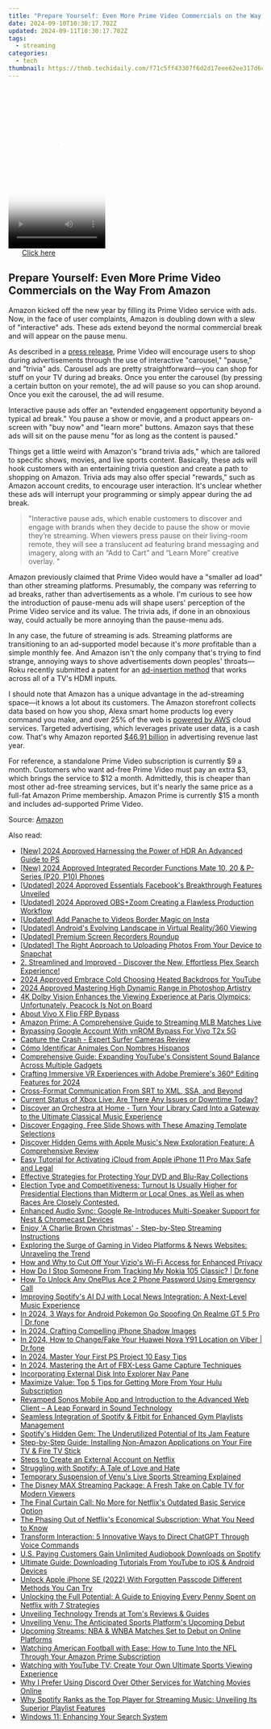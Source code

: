 ```yaml
---
title: "Prepare Yourself: Even More Prime Video Commercials on the Way From Amazon"
date: 2024-09-10T10:30:17.702Z
updated: 2024-09-11T10:30:17.702Z
tags:
  - streaming
categories:
  - tech
thumbnail: https://thmb.techidaily.com/f71c5ff43307f6d2d17eee62ee317d6c80fb14bebfbfd43367d29eb599c5ee29.jpg
---
```






<!-- affiliate ads begin -->
<span id="1702748">
					<video width="192" height="320" style="cursor:pointer"
           poster="//a.impactradius-go.com/display-clicktoplayimage/1702748.png"
           onclick="if(!this.playClicked){this.play();this.setAttribute('controls',true);this.playClicked=true;}">
	   <source src="//a.impactradius-go.com/display-ad/18544-1702748">
	   <img src="//a.impactradius-go.com/display-clicktoplayimage/1702748.png" style="border: none; height: 100%; width: 100%; object-fit: contain">
	</video>
	<div style="width:120px;text-align:center"><a href="javascript:window.open(decodeURIComponent('https%3A%2F%2Ftwopages.pxf.io%2Fc%2F5597632%2F1702748%2F18544'), '_blank');void(0);">Click here</a></div>
</span>
<img height="0" width="0" src="https://imp.pxf.io/i/5597632/1702748/18544" style="position:absolute;visibility:hidden;" border="0" />
<!-- affiliate ads end -->




## Prepare Yourself: Even More Prime Video Commercials on the Way From Amazon

Amazon kicked off the new year by filling its Prime Video service with ads. Now, in the face of user complaints, Amazon is doubling down with a slew of "interactive" ads. These ads extend beyond the normal commercial break and will appear on the pause menu.

 As described in a [press release](https://advertising.amazon.com/blog/amazon-ads-announces-three-new-streaming-tv-ad-formats), Prime Video will encourage users to shop during advertisements through the use of interactive "carousel," "pause," and "trivia" ads. Carousel ads are pretty straightforward—you can shop for stuff on your TV during ad breaks. Once you enter the carousel (by pressing a certain button on your remote), the ad will pause so you can shop around. Once you exit the carousel, the ad will resume.

 Interactive pause ads offer an "extended engagement opportunity beyond a typical ad break." You pause a show or movie, and a product appears on-screen with "buy now" and "learn more" buttons. Amazon says that these ads will sit on the pause menu "for as long as the content is paused."

 Things get a little weird with Amazon's "brand trivia ads," which are tailored to specific shows, movies, and live sports content. Basically, these ads will hook customers with an entertaining trivia question and create a path to shopping on Amazon. Trivia ads may also offer special "rewards," such as Amazon account credits, to encourage user interaction. It's unclear whether these ads will interrupt your programming or simply appear during the ad break.

> "Interactive pause ads, which enable customers to discover and engage with brands when they decide to pause the show or movie they’re streaming. When viewers press pause on their living-room remote, they will see a translucent ad featuring brand messaging and imagery, along with an “Add to Cart” and “Learn More” creative overlay. "

 Amazon previously claimed that Prime Video would have a "smaller ad load" than other streaming platforms. Presumably, the company was referring to ad breaks, rather than advertisements as a whole. I'm curious to see how the introduction of pause-menu ads will shape users' perception of the Prime Video service and its value. The trivia ads, if done in an obnoxious way, could actually be more annoying than the pause-menu ads.

 In any case, the future of streaming is ads. Streaming platforms are transitioning to an ad-supported model because it's _more_ profitable than a simple monthly fee. And Amazon isn't the only company that's trying to find strange, annoying ways to shove advertisements down peoples' throats—Roku recently submitted a patent for an [ad-insertion method](https://www.designrush.com/news/roku-tv-may-display-tailored-ads-every-time-you-pause#:~:text=The%20patent%20application%20for%20%E2%80%9CHDMI,other%20displays%20connected%20via%20HDMI) that works across all of a TV's HDMI inputs.

 I should note that Amazon has a unique advantage in the ad-streaming space—it knows a lot about its customers. The Amazon storefront collects data based on how you shop, Alexa smart home products log every command you make, and over 25% of the web is [powered by AWS](https://www.statista.com/statistics/967365/worldwide-cloud-infrastructure-services-market-share-vendor/#:~:text=In%20the%20fourth%20quarter%20of,with%2010%20percent%20market%20share) cloud services. Targeted advertising, which leverages private user data, is a cash cow. That's why Amazon reported [$46.91 billion](https://www.statista.com/statistics/259814/amazons-worldwide-advertising-revenue-development/) in advertising revenue last year.

 For reference, a standalone Prime Video subscription is currently $9 a month. Customers who want ad-free Prime Video must pay an extra $3, which brings the service to $12 a month. Admittedly, this is cheaper than most other ad-free streaming services, but it's nearly the same price as a full-fat Amazon Prime membership. Amazon Prime is currently $15 a month and includes ad-supported Prime Video.

 Source: [Amazon](https://advertising.amazon.com/blog/amazon-ads-announces-three-new-streaming-tv-ad-formats)

<ins class="adsbygoogle"
     style="display:block"
     data-ad-format="autorelaxed"
     data-ad-client="ca-pub-7571918770474297"
     data-ad-slot="1223367746"></ins>



<ins class="adsbygoogle"
     style="display:block"
     data-ad-client="ca-pub-7571918770474297"
     data-ad-slot="8358498916"
     data-ad-format="auto"
     data-full-width-responsive="true"></ins>

<span class="atpl-alsoreadstyle">Also read:</span>
<div><ul>
<li><a href="https://fox-info.techidaily.com/new-2024-approved-harnessing-the-power-of-hdr-an-advanced-guide-to-ps/"><u>[New] 2024 Approved  Harnessing the Power of HDR  An Advanced Guide to PS</u></a></li>
<li><a href="https://visual-screen-recording.techidaily.com/new-2024-approved-integrated-recorder-functions-mate-10-20-and-p-series-p20-p10-phones/"><u>[New] 2024 Approved  Integrated Recorder Functions  Mate 10, 20 & P-Series (P20, P10) Phones</u></a></li>
<li><a href="https://facebook-video-content.techidaily.com/updated-2024-approved-essentials-facebooks-breakthrough-features-unveiled/"><u>[Updated] 2024 Approved  Essentials  Facebook's Breakthrough Features Unveiled</u></a></li>
<li><a href="https://video-capture.techidaily.com/updated-2024-approved-obspluszoom-creating-a-flawless-production-workflow/"><u>[Updated] 2024 Approved  OBS+Zoom  Creating a Flawless Production Workflow</u></a></li>
<li><a href="https://instagram-clips.techidaily.com/updated-add-panache-to-videos-border-magic-on-insta/"><u>[Updated] Add Panache to Videos  Border Magic on Insta</u></a></li>
<li><a href="https://extra-information.techidaily.com/updated-androids-evolving-landscape-in-virtual-reality360-viewing/"><u>[Updated] Android's Evolving Landscape in Virtual Reality/360 Viewing</u></a></li>
<li><a href="https://desktop-recording.techidaily.com/updated-premium-screen-recorders-roundup/"><u>[Updated] Premium Screen Recorders Roundup</u></a></li>
<li><a href="https://snapchat-videos.techidaily.com/updated-the-right-approach-to-uploading-photos-from-your-device-to-snapchat/"><u>[Updated] The Right Approach to Uploading Photos From Your Device to Snapchat</u></a></li>
<li><a href="https://media-tips.techidaily.com/2-streamlined-and-improved-discover-the-new-effortless-plex-search-experience/"><u>2. Streamlined and Improved - Discover the New, Effortless Plex Search Experience!</u></a></li>
<li><a href="https://youtube-videos.techidaily.com/2024-approved-embrace-cold-choosing-heated-backdrops-for-youtube/"><u>2024 Approved  Embrace Cold  Choosing Heated Backdrops for YouTube</u></a></li>
<li><a href="https://vp-tips.techidaily.com/2024-approved-mastering-high-dynamic-range-in-photoshop-artistry/"><u>2024 Approved  Mastering High Dynamic Range in Photoshop Artistry</u></a></li>
<li><a href="https://media-tips.techidaily.com/4k-dolby-vision-enhances-the-viewing-experience-at-paris-olympics-unfortunately-peacock-is-not-on-board/"><u>4K Dolby Vision Enhances the Viewing Experience at Paris Olympics; Unfortunately, Peacock Is Not on Board</u></a></li>
<li><a href="https://bypass-frp.techidaily.com/about-vivo-x-flip-frp-bypass-by-drfone-android/"><u>About Vivo X Flip FRP Bypass</u></a></li>
<li><a href="https://media-tips.techidaily.com/amazon-prime-a-comprehensive-guide-to-streaming-mlb-matches-live/"><u>Amazon Prime: A Comprehensive Guide to Streaming MLB Matches Live</u></a></li>
<li><a href="https://android-unlock.techidaily.com/bypassing-google-account-with-vnrom-bypass-for-vivo-t2x-5g-by-drfone-android/"><u>Bypassing Google Account With vnROM Bypass For Vivo T2x 5G</u></a></li>
<li><a href="https://fox-glue.techidaily.com/capture-the-crash-expert-surfer-cameras-review/"><u>Capture the Crash - Expert Surfer Cameras Review</u></a></li>
<li><a href="https://mondly-stories.techidaily.com/como-identificar-animales-con-nombres-hispanos/"><u>Cómo Identificar Animales Con Nombres Hispanos</u></a></li>
<li><a href="https://media-tips.techidaily.com/comprehensive-guide-expanding-youtubes-consistent-sound-balance-across-multiple-gadgets/"><u>Comprehensive Guide: Expanding YouTube's Consistent Sound Balance Across Multiple Gadgets</u></a></li>
<li><a href="https://extra-information.techidaily.com/crafting-immersive-vr-experiences-with-adobe-premieres-360-editing-features-for-2024/"><u>Crafting Immersive VR Experiences with Adobe Premiere's 360° Editing Features for 2024</u></a></li>
<li><a href="https://extra-resources.techidaily.com/cross-format-communication-from-srt-to-xml-ssa-and-beyond/"><u>Cross-Format Communication  From SRT to XML, SSA, and Beyond</u></a></li>
<li><a href="https://program-issues.techidaily.com/current-status-of-xbox-live-are-there-any-issues-or-downtime-today/"><u>Current Status of Xbox Live: Are There Any Issues or Downtime Today?</u></a></li>
<li><a href="https://media-tips.techidaily.com/discover-an-orchestra-at-home-turn-your-library-card-into-a-gateway-to-the-ultimate-classical-music-experience/"><u>Discover an Orchestra at Home - Turn Your Library Card Into a Gateway to the Ultimate Classical Music Experience</u></a></li>
<li><a href="https://extra-resources.techidaily.com/discover-engaging-free-slide-shows-with-these-amazing-template-selections/"><u>Discover Engaging, Free Slide Shows with These Amazing Template Selections</u></a></li>
<li><a href="https://media-tips.techidaily.com/discover-hidden-gems-with-apple-musics-new-exploration-feature-a-comprehensive-review/"><u>Discover Hidden Gems with Apple Music's New Exploration Feature: A Comprehensive Review</u></a></li>
<li><a href="https://activate-lock.techidaily.com/easy-tutorial-for-activating-icloud-from-apple-iphone-11-pro-max-safe-and-legal-by-drfone-ios/"><u>Easy Tutorial for Activating iCloud from Apple iPhone 11 Pro Max Safe and Legal</u></a></li>
<li><a href="https://media-tips.techidaily.com/effective-strategies-for-protecting-your-dvd-and-blu-ray-collections/"><u>Effective Strategies for Protecting Your DVD and Blu-Ray Collections</u></a></li>
<li><a href="https://media-tips.techidaily.com/election-type-and-competitiveness-turnout-is-usually-higher-for-presidential-elections-than-midterm-or-local-ones-as-well-as-when-races-are-closely-conteste52/"><u>Election Type and Competitiveness: Turnout Is Usually Higher for Presidential Elections than Midterm or Local Ones, as Well as when Races Are Closely Contested.</u></a></li>
<li><a href="https://media-tips.techidaily.com/enhanced-audio-sync-google-re-introduces-multi-speaker-support-for-nest-and-chromecast-devices/"><u>Enhanced Audio Sync: Google Re-Introduces Multi-Speaker Support for Nest & Chromecast Devices</u></a></li>
<li><a href="https://media-tips.techidaily.com/enjoy-a-charlie-brown-christmas-step-by-step-streaming-instructions/"><u>Enjoy 'A Charlie Brown Christmas' - Step-by-Step Streaming Instructions</u></a></li>
<li><a href="https://media-tips.techidaily.com/exploring-the-surge-of-gaming-in-video-platforms-and-news-websites-unraveling-the-trend/"><u>Exploring the Surge of Gaming in Video Platforms & News Websites: Unraveling the Trend</u></a></li>
<li><a href="https://media-tips.techidaily.com/how-and-why-to-cut-off-your-vizios-wi-fi-access-for-enhanced-privacy/"><u>How and Why to Cut Off Your Vizio's Wi-Fi Access for Enhanced Privacy</u></a></li>
<li><a href="https://android-location-track.techidaily.com/how-do-i-stop-someone-from-tracking-my-nokia-105-classic-drfone-by-drfone-virtual-android/"><u>How Do I Stop Someone From Tracking My Nokia 105 Classic? | Dr.fone</u></a></li>
<li><a href="https://easy-unlock-android.techidaily.com/how-to-unlock-any-oneplus-ace-2-phone-password-using-emergency-call-by-drfone-android/"><u>How To Unlock Any OnePlus Ace 2 Phone Password Using Emergency Call</u></a></li>
<li><a href="https://media-tips.techidaily.com/improving-spotifys-ai-dj-with-local-news-integration-a-next-level-music-experience/"><u>Improving Spotify's AI DJ with Local News Integration: A Next-Level Music Experience</u></a></li>
<li><a href="https://pokemon-go-android.techidaily.com/in-2024-3-ways-for-android-pokemon-go-spoofing-on-realme-gt-5-pro-drfone-by-drfone-virtual-android/"><u>In 2024, 3 Ways for Android Pokemon Go Spoofing On Realme GT 5 Pro | Dr.fone</u></a></li>
<li><a href="https://fox-access.techidaily.com/in-2024-crafting-compelling-iphone-shadow-images/"><u>In 2024, Crafting Compelling iPhone Shadow Images</u></a></li>
<li><a href="https://location-social.techidaily.com/in-2024-how-to-changefake-your-huawei-nova-y91-location-on-viber-drfone-by-drfone-virtual-android/"><u>In 2024, How to Change/Fake Your Huawei Nova Y91 Location on Viber | Dr.fone</u></a></li>
<li><a href="https://extra-support.techidaily.com/in-2024-master-your-first-ps-project-10-easy-tips/"><u>In 2024, Master Your First PS Project  10 Easy Tips</u></a></li>
<li><a href="https://on-screen-recording.techidaily.com/in-2024-mastering-the-art-of-fbx-less-game-capture-techniques/"><u>In 2024, Mastering the Art of FBX-Less Game Capture Techniques</u></a></li>
<li><a href="https://win11-tips.techidaily.com/incorporating-external-disk-into-explorer-nav-pane/"><u>Incorporating External Disk Into Explorer Nav Pane</u></a></li>
<li><a href="https://media-tips.techidaily.com/maximize-value-top-5-tips-for-getting-more-from-your-hulu-subscription/"><u>Maximize Value: Top 5 Tips for Getting More From Your Hulu Subscription</u></a></li>
<li><a href="https://media-tips.techidaily.com/revamped-sonos-mobile-app-and-introduction-to-the-advanced-web-client-a-leap-forward-in-sound-technology/"><u>Revamped Sonos Mobile App and Introduction to the Advanced Web Client – A Leap Forward in Sound Technology</u></a></li>
<li><a href="https://media-tips.techidaily.com/seamless-integration-of-spotify-and-fitbit-for-enhanced-gym-playlists-management/"><u>Seamless Integration of Spotify & Fitbit for Enhanced Gym Playlists Management</u></a></li>
<li><a href="https://media-tips.techidaily.com/spotifys-hidden-gem-the-underutilized-potential-of-its-jam-feature/"><u>Spotify's Hidden Gem: The Underutilized Potential of Its Jam Feature</u></a></li>
<li><a href="https://media-tips.techidaily.com/step-by-step-guide-installing-non-amazon-applications-on-your-fire-tv-and-fire-tv-stick/"><u>Step-by-Step Guide: Installing Non-Amazon Applications on Your Fire TV & Fire TV Stick</u></a></li>
<li><a href="https://media-tips.techidaily.com/steps-to-create-an-external-account-on-netflix/"><u>Steps to Create an External Account on Netflix</u></a></li>
<li><a href="https://media-tips.techidaily.com/struggling-with-spotify-a-tale-of-love-and-hate/"><u>Struggling with Spotify: A Tale of Love and Hate</u></a></li>
<li><a href="https://media-tips.techidaily.com/temporary-suspension-of-venus-live-sports-streaming-explained/"><u>Temporary Suspension of Venu's Live Sports Streaming Explained</u></a></li>
<li><a href="https://media-tips.techidaily.com/the-disney-max-streaming-package-a-fresh-take-on-cable-tv-for-modern-viewers/"><u>The Disney MAX Streaming Package: A Fresh Take on Cable TV for Modern Viewers</u></a></li>
<li><a href="https://media-tips.techidaily.com/the-final-curtain-call-no-more-for-netflixs-outdated-basic-service-option/"><u>The Final Curtain Call: No More for Netflix's Outdated Basic Service Option</u></a></li>
<li><a href="https://media-tips.techidaily.com/the-phasing-out-of-netflixs-economical-subscription-what-you-need-to-know/"><u>The Phasing Out of Netflix's Economical Subscription: What You Need to Know</u></a></li>
<li><a href="https://tech-hub.techidaily.com/transform-interaction-5-innovative-ways-to-direct-chatgpt-through-voice-commands/"><u>Transform Interaction: 5 Innovative Ways to Direct ChatGPT Through Voice Commands</u></a></li>
<li><a href="https://media-tips.techidaily.com/us-paying-customers-gain-unlimited-audiobook-downloads-on-spotify/"><u>U.S. Paying Customers Gain Unlimited Audiobook Downloads on Spotify</u></a></li>
<li><a href="https://techtrends.techidaily.com/ultimate-guide-downloading-tutorials-from-youtube-to-ios-and-android-devices/"><u>Ultimate Guide: Downloading Tutorials From YouTube to iOS & Android Devices</u></a></li>
<li><a href="https://ios-unlock.techidaily.com/unlock-apple-iphone-se-2022-with-forgotten-passcode-different-methods-you-can-try-by-drfone-ios/"><u>Unlock Apple iPhone SE (2022) With Forgotten Passcode Different Methods You Can Try</u></a></li>
<li><a href="https://media-tips.techidaily.com/unlocking-the-full-potential-a-guide-to-enjoying-every-penny-spent-on-netflix-with-7-strategies/"><u>Unlocking the Full Potential: A Guide to Enjoying Every Penny Spent on Netflix with 7 Strategies</u></a></li>
<li><a href="https://howto.techidaily.com/unveiling-technology-trends-at-toms-reviews-and-guides/"><u>Unveiling Technology Trends at Tom's Reviews & Guides</u></a></li>
<li><a href="https://media-tips.techidaily.com/unveiling-venu-the-anticipated-sports-platforms-upcoming-debut/"><u>Unveiling Venu: The Anticipated Sports Platform's Upcoming Debut</u></a></li>
<li><a href="https://media-tips.techidaily.com/upcoming-streams-nba-and-wnba-matches-set-to-debut-on-online-platforms/"><u>Upcoming Streams: NBA & WNBA Matches Set to Debut on Online Platforms</u></a></li>
<li><a href="https://media-tips.techidaily.com/watching-american-football-with-ease-how-to-tune-into-the-nfl-through-your-amazon-prime-subscription/"><u>Watching American Football with Ease: How to Tune Into the NFL Through Your Amazon Prime Subscription</u></a></li>
<li><a href="https://media-tips.techidaily.com/watching-with-youtube-tv-create-your-own-ultimate-sports-viewing-experience/"><u>Watching with YouTube TV: Create Your Own Ultimate Sports Viewing Experience</u></a></li>
<li><a href="https://media-tips.techidaily.com/why-i-prefer-using-discord-over-other-services-for-watching-movies-online/"><u>Why I Prefer Using Discord Over Other Services for Watching Movies Online</u></a></li>
<li><a href="https://media-tips.techidaily.com/why-spotify-ranks-as-the-top-player-for-streaming-music-unveiling-its-superior-playlist-features/"><u>Why Spotify Ranks as the Top Player for Streaming Music: Unveiling Its Superior Playlist Features</u></a></li>
<li><a href="https://windows11.techidaily.com/windows-11-enhancing-your-search-system/"><u>Windows 11: Enhancing Your Search System</u></a></li>
</ul></div>
